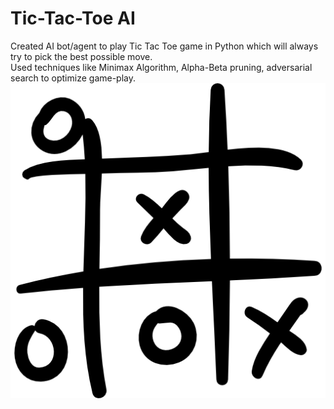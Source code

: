# Tic-Tac-Toe AI
Created AI bot/agent to play Tic Tac Toe game in Python which will always try to pick the best possible move. 
<br>
Used techniques like Minimax Algorithm, Alpha-Beta pruning, adversarial search to optimize game-play.
![alt text](tictactoe.png)

